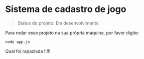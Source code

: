 <h1> Sistema de cadastro de jogo </h1>

> Status do projeto: Em desenvolvimento

Para rodar esse projeto na sua própria máquina, por favor digite:

```
node app.js
```
Qual foi rapaziada !!!!!